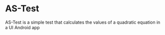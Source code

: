 # AS-Test
AS-Test is a simple test that calculates the values of a quadratic equation in a UI Android app
